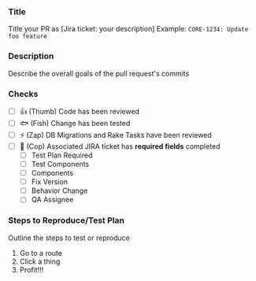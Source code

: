 ### Title
Title your PR as [Jira ticket: your description]
Example: `CORE-1234: Update foo feature`

### Description
Describe the overall goals of the pull request's commits

### Checks
- [ ] 👍 (Thumb) Code has been reviewed
- [ ] 🐟 (Fish) Change has been tested
- [ ] ⚡ (Zap) DB Migrations and Rake Tasks have been reviewed
- [ ] 👮 (Cop) Associated JIRA ticket has **required fields** completed
  - [ ] Test Plan Required
  - [ ] Test Components
  - [ ] Components
  - [ ] Fix Version
  - [ ] Behavior Change
  - [ ] QA Assignee

### Steps to Reproduce/Test Plan
Outline the steps to test or reproduce

1. Go to a route
2. Click a thing
3. Profit!!!
